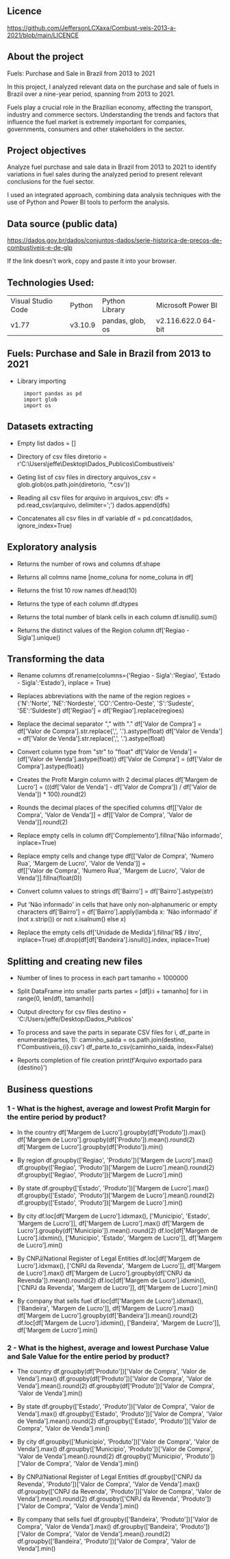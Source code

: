 ## Licence

https://github.com/JeffersonLCXaxa/Combust-veis-2013-a-2021/blob/main/LICENCE


## About the project

Fuels: Purchase and Sale in Brazil from 2013 to 2021

In this project, I analyzed relevant data on the purchase and sale of fuels in Brazil over a nine-year period, spanning from 2013 to 2021.

Fuels play a crucial role in the Brazilian economy, affecting the transport, industry and commerce sectors. Understanding the trends and factors that influence the fuel market is extremely important for companies, governments, consumers and other stakeholders in the sector.

## Project objectives

Analyze fuel purchase and sale data in Brazil from 2013 to 2021 to identify variations in fuel sales during the analyzed period to present relevant conclusions for the fuel sector.

I used an integrated approach, combining data analysis techniques with the use of Python and Power BI tools to perform the analysis.


## Data source (public data)

https://dados.gov.br/dados/conjuntos-dados/serie-historica-de-precos-de-combustiveis-e-de-glp

If the link doesn't work, copy and paste it into your browser.

## Technologies Used:
<table>
    <tr>
        <td>Visual Studio Code</td>
        <td>Python</td>
        <td>Python Library</td>
        <td>Microsoft Power BI</td>
    </tr>
    <tr>
        <td>v1.77</td>
        <td>v3.10.9</td>
        <td> pandas, glob, os</td>
        <td>v2.116.622.0 64-bit</td>
    </tr>
</table>

## Fuels: Purchase and Sale in Brazil from 2013 to 2021

- Library importing

        import pandas as pd
        import glob
        import os

## Datasets extracting

- Empty list
        dados = []

- Directory of csv files
        diretorio = r'C:\Users\jeffe\Desktop\Dados_Publicos\Combustiveis'

- Geting list of csv files in directory
        arquivos_csv = glob.glob(os.path.join(diretorio, '*.csv'))

- Reading all csv files
        for arquivo in arquivos_csv:
            dfs = pd.read_csv(arquivo, delimiter=';')
            dados.append(dfs)

- Concatenates all csv files in df variable
        df = pd.concat(dados, ignore_index=True)

## Exploratory analysis

- Returns the number of rows and columns
        df.shape

- Returns all colmns name
        [nome_coluna for nome_coluna in df]

- Returns the frist 10 row names
        df.head(10)

- Returns the type of each column
        df.dtypes

- Returns the total number of blank cells in each column
        df.isnull().sum()

- Returns the distinct values of the Region column
        df['Regiao - Sigla'].unique()

## Transforming the data

- Rename columns
        df.rename(columns={'Regiao - Sigla':'Regiao', 'Estado - Sigla':'Estado'}, inplace = True)

- Replaces abbreviations with the name of the region
        regioes = {'N':'Norte', 'NE':'Nordeste', 'CO':'Centro-Oeste', 'S':'Sudeste', 'SE':'Suldeste'}
        df['Regiao'] = df['Regiao'].replace(regioes)

- Replace the decimal separator "," with "."
        df['Valor de Compra'] = df['Valor de Compra'].str.replace(',', '.').astype(float)
        df['Valor de Venda'] = df['Valor de Venda'].str.replace(',', '.').astype(float)

- Convert column type from "str" to "float"
        df['Valor de Venda'] = (df['Valor de Venda'].astype(float))
        df['Valor de Compra'] = (df['Valor de Compra'].astype(float))

- Creates the Profit Margin column with 2 decimal places
        df['Margem de Lucro'] = (((df['Valor de Venda'] - df['Valor de Compra']) / df['Valor de Venda']) * 100).round(2)

- Rounds the decimal places of the specified columns
        df[['Valor de Compra', 'Valor de Venda']] = df[['Valor de Compra', 'Valor de Venda']].round(2)

- Replace empty cells in column
        df['Complemento'].fillna('Não informado', inplace=True)

- Replace empty cells and change type
        df[['Valor de Compra', 'Numero Rua', 'Margem de Lucro', 'Valor de Venda']] = \
        df[['Valor de Compra', 'Numero Rua', 'Margem de Lucro', 'Valor de Venda']].fillna(float(0))

- Convert column values to strings
        df['Bairro'] = df['Bairro'].astype(str)

- Put 'Não informado' in cells that have only non-alphanumeric or empty characters
        df['Bairro'] = df['Bairro'].apply(lambda x: 'Não informado' if (not x.strip()) or not x.isalnum() else x)

- Replace the empty cells
        df['Unidade de Medida'].fillna('R$ / litro', inplace=True)
        df.drop(df[df['Bandeira'].isnull()].index, inplace=True)

## Splitting and creating new files

- Number of lines to process in each part
        tamanho = 1000000

- Split DataFrame into smaller parts
        partes = [df[i:i + tamanho] for i in range(0, len(df), tamanho)]

- Output directory for csv files
        destino = 'C:/Users/jeffe/Desktop/Dados_Publicos'

- To process and save the parts in separate CSV files
        for i, df_parte in enumerate(partes, 1):
            caminho_saida = os.path.join(destino, f'Combustiveis_{i}.csv')
            df_parte.to_csv(caminho_saida, index=False)

- Reports completion of file creation
        print(f'Arquivo exportado para {destino}')

## Business questions

### 1 - What is the highest, average and lowest Profit Margin for the entire period by product?

- In the country
        df['Margem de Lucro'].groupby(df['Produto']).max()
        df['Margem de Lucro'].groupby(df['Produto']).mean().round(2)
        df['Margem de Lucro'].groupby(df['Produto']).min()

- By region
        df.groupby(['Regiao', 'Produto'])['Margem de Lucro'].max()
        df.groupby(['Regiao', 'Produto'])['Margem de Lucro'].mean().round(2)
        df.groupby(['Regiao', 'Produto'])['Margem de Lucro'].min()

- By state
        df.groupby(['Estado', 'Produto'])['Margem de Lucro'].max()
        df.groupby(['Estado', 'Produto'])['Margem de Lucro'].mean().round(2)
        df.groupby(['Estado', 'Produto'])['Margem de Lucro'].min()

- By city
        df.loc[df['Margem de Lucro'].idxmax(), ['Municipio', 'Estado', 'Margem de Lucro']], df['Margem de Lucro'].max()
        df['Margem de Lucro'].groupby(df['Municipio']).mean().round(2)
        df.loc[df['Margem de Lucro'].idxmin(), ['Municipio', 'Estado', 'Margem de Lucro']], df['Margem de Lucro'].min()

- By CNPJ/National Register of Legal Entities
        df.loc[df['Margem de Lucro'].idxmax(), ['CNPJ da Revenda', 'Margem de Lucro']], df['Margem de Lucro'].max()
        df['Margem de Lucro'].groupby(df['CNPJ da Revenda']).mean().round(2)
        df.loc[df['Margem de Lucro'].idxmin(), ['CNPJ da Revenda', 'Margem de Lucro']], df['Margem de Lucro'].min()

- By company that sells fuel
        df.loc[df['Margem de Lucro'].idxmax(), ['Bandeira', 'Margem de Lucro']], df['Margem de Lucro'].max()
        df['Margem de Lucro'].groupby(df['Bandeira']).mean().round(2)
        df.loc[df['Margem de Lucro'].idxmin(), ['Bandeira', 'Margem de Lucro']], df['Margem de Lucro'].min()

### 2 - What is the highest, average and lowest Purchase Value and Sale Value for the entire period by product?

- The country
        df.groupby(df['Produto'])['Valor de Compra', 'Valor de Venda'].max()
        df.groupby(df['Produto'])['Valor de Compra', 'Valor de Venda'].mean().round(2)
        df.groupby(df['Produto'])['Valor de Compra', 'Valor de Venda'].min()

- By state
        df.groupby(['Estado', 'Produto'])['Valor de Compra', 'Valor de Venda'].max()
        df.groupby(['Estado', 'Produto'])['Valor de Compra', 'Valor de Venda'].mean().round(2)
        df.groupby(['Estado', 'Produto'])['Valor de Compra', 'Valor de Venda'].min()

- By city
        df.groupby(['Municipio', 'Produto'])['Valor de Compra', 'Valor de Venda'].max()
        df.groupby(['Municipio', 'Produto'])['Valor de Compra', 'Valor de Venda'].mean().round(2)
        df.groupby(['Municipio', 'Produto'])['Valor de Compra', 'Valor de Venda'].min()

- By CNPJ/National Register of Legal Entities
        df.groupby(['CNPJ da Revenda', 'Produto'])['Valor de Compra', 'Valor de Venda'].max()
        df.groupby(['CNPJ da Revenda', 'Produto'])['Valor de Compra', 'Valor de Venda'].mean().round(2)
        df.groupby(['CNPJ da Revenda', 'Produto'])['Valor de Compra', 'Valor de Venda'].min()

- By company that sells fuel
        df.groupby(['Bandeira', 'Produto'])['Valor de Compra', 'Valor de Venda'].max()
        df.groupby(['Bandeira', 'Produto'])['Valor de Compra', 'Valor de Venda'].mean().round(2)
        df.groupby(['Bandeira', 'Produto'])['Valor de Compra', 'Valor de Venda'].min()

